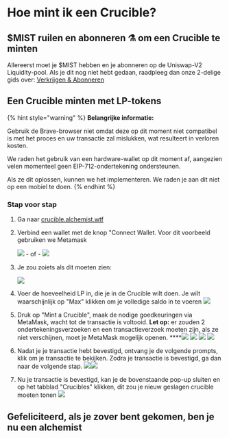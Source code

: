 # Hoe mint ik een Crucible?

## $MIST ruilen en abonneren ⚗️ om een Crucible te minten

Allereerst moet je $MIST hebben en je abonneren op de Uniswap-V2 Liquidity-pool. Als je dit nog niet hebt gedaan, raadpleeg dan onze 2-delige gids over: [Verkrijgen & Abonneren](../../alchemist-token/acquiring-and-subscribing.md)

## Een Crucible minten met LP-tokens

{% hint style="warning" %}
**Belangrijke informatie:**

Gebruik de Brave-browser niet omdat deze op dit moment niet compatibel is met het proces en uw transactie zal mislukken, wat resulteert in verloren kosten. 

We raden het gebruik van een hardware-wallet op dit moment af, aangezien velen momenteel geen EIP-712-ondertekening ondersteunen. 

Als ze dit oplossen, kunnen we het implementeren. We raden je aan dit niet op een mobiel te doen.
{% endhint %}

### Stap voor stap

1. Ga naar [crucible.alchemist.wtf](https://crucible.alchemist.wtf/)
2. Verbind een wallet met de knop "Connect Wallet. Voor dit voorbeeld gebruiken we Metamask

   ![](../../.gitbook/assets/screenshot-2021-05-07-at-12.48.31.png) - of - ![](../../.gitbook/assets/screenshot-2021-05-07-at-12.48.38.png) 

3. Je zou zoiets als dit moeten zien:

    ![](../../.gitbook/assets/screenshot-2021-05-07-at-12.49.57.png) 

4. Voer de hoeveelheid LP in, die je in de Crucible wilt doen. Je wilt waarschijnlijk op "Max" klikken om je volledige saldo in te voeren  ![](../../.gitbook/assets/screenshot-2021-05-07-at-12.50.01.png)  
5. Druk op "Mint a Crucible", maak de nodige goedkeuringen via MetaMask, wacht tot de transactie is voltooid. **Let op:** er zouden 2 ondertekeningsverzoeken en een transactieverzoek moeten zijn, als ze niet verschijnen, moet je MetaMask mogelijk openen. ****![](../../.gitbook/assets/screenshot-2021-05-07-at-12.50.05.png)  ![](../../.gitbook/assets/screenshot-2021-05-07-at-12.50.16.png) ![](../../.gitbook/assets/screenshot-2021-05-07-at-12.50.20.png) ![](../../.gitbook/assets/screenshot-2021-05-07-at-12.50.28.png) 
6. Nadat je je transactie hebt bevestigd, ontvang je de volgende prompts, klik om je transactie te bekijken. Zodra je transactie is bevestigd, ga dan naar de volgende stap. ![](../../.gitbook/assets/screenshot-2021-05-07-at-13.12.02.png)![](../../.gitbook/assets/screenshot-2021-05-07-at-13.24.50.png) 
7. Nu je transactie is bevestigd, kan je de bovenstaande pop-up sluiten en op het tabblad "Crucibles" klikken, dit zou je nieuw geslagen crucible moeten tonen ![](../../.gitbook/assets/screenshot-2021-05-07-at-13.01.22.png) 

## Gefeliciteerd, als je zover bent gekomen, ben je nu een alchemist

